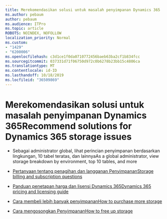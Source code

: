 ```yaml
---
title: Merekomendasikan solusi untuk masalah penyimpanan Dynamics 365
ms.author: pebaum
author: pebaum
ms.audience: ITPro
ms.topic: article
ROBOTS: NOINDEX, NOFOLLOW
localization_priority: Normal
ms.custom:
- "1429"
- "6200006"
ms.openlocfilehash: c3d1ce1f0da0710772456baeb63ba2cf1b834fcc
ms.sourcegitcommit: 037331d71f06750d972c0b6278b23bb15c4806ca
ms.translationtype: MT
ms.contentlocale: id-ID
ms.lasthandoff: 10/18/2019
ms.locfileid: "36509869"
---
```

# <a name="recommend-solutions-for-dynamics-365-storage-issues"></a><span data-ttu-id="ffbf5-102">Merekomendasikan solusi untuk masalah penyimpanan Dynamics 365</span><span class="sxs-lookup"><span data-stu-id="ffbf5-102">Recommend solutions for Dynamics 365 storage issues</span></span>

* <span data-ttu-id="ffbf5-103">Sebagai administrator global, lihat perincian penyimpanan berdasarkan lingkungan, 10 tabel teratas, dan lainnya</span><span class="sxs-lookup"><span data-stu-id="ffbf5-103">As a global administrator, view storage breakdown by environment, top 10 tables, and more</span></span>

* [<span data-ttu-id="ffbf5-104">Pertanyaan tentang penagihan dan langganan Penyimpanan</span><span class="sxs-lookup"><span data-stu-id="ffbf5-104">Storage billing and subscription questions</span></span>](https://docs.microsoft.com/dynamics365/customer-engagement/admin/contact-information-microsoft-dynamics-365-online-billing-support)

* [<span data-ttu-id="ffbf5-105">Panduan penetapan harga dan lisensi Dynamics 365</span><span class="sxs-lookup"><span data-stu-id="ffbf5-105">Dynamics 365 pricing and licensing guide</span></span>](https://dynamics.microsoft.com/pricing/)

* [<span data-ttu-id="ffbf5-106">Cara membeli lebih banyak penyimpanan</span><span class="sxs-lookup"><span data-stu-id="ffbf5-106">How to purchase more storage</span></span>](https://docs.microsoft.com/dynamics365/customer-engagement/admin/manage-storage#add-storage-to-dynamics-365-online)

* [<span data-ttu-id="ffbf5-107">Cara mengosongkan Penyimpanan</span><span class="sxs-lookup"><span data-stu-id="ffbf5-107">How to free up storage</span></span>](https://docs.microsoft.com/dynamics365/customer-engagement/admin/free-storage-space)
